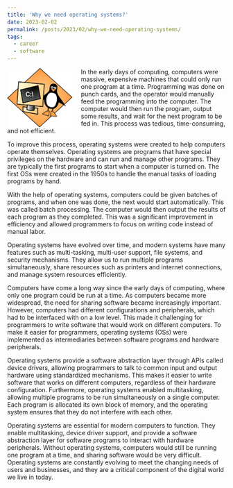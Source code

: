 ```yaml
---
title: 'Why we need operating systems?'
date: 2023-02-02
permalink: /posts/2023/02/why-we-need-operating-systems/
tags:
  - career
  - software
---
```


<img width="150" alt="operating system" src="/images/posts/why-we-need-operating-systems.png" style="float: left; margin-right: 20px;" /> In the early days of computing, computers were massive, expensive machines that could only run one program at a time. Programming was done on punch cards, and the operator would manually feed the programming into the computer. The computer would then run the program, output some results, and wait for the next program to be fed in. This process was tedious, time-consuming, and not efficient.

To improve this process, operating systems were created to help computers operate themselves. Operating systems are programs that have special privileges on the hardware and can run and manage other programs. They are typically the first programs to start when a computer is turned on. The first OSs were created in the 1950s to handle the manual tasks of loading programs by hand.

With the help of operating systems, computers could be given batches of programs, and when one was done, the next would start automatically. This was called batch processing. The computer would then output the results of each program as they completed. This was a significant improvement in efficiency and allowed programmers to focus on writing code instead of manual labor.

Operating systems have evolved over time, and modern systems have many features such as multi-tasking, multi-user support, file systems, and security mechanisms. They allow us to run multiple programs simultaneously, share resources such as printers and internet connections, and manage system resources efficiently.

Computers have come a long way since the early days of computing, where only one program could be run at a time. As computers became more widespread, the need for sharing software became increasingly important. However, computers had different configurations and peripherals, which had to be interfaced with on a low level. This made it challenging for programmers to write software that would work on different computers. To make it easier for programmers, operating systems (OSs) were implemented as intermediaries between software programs and hardware peripherals.

Operating systems provide a software abstraction layer through APIs called device drivers, allowing programmers to talk to common input and output hardware using standardized mechanisms. This makes it easier to write software that works on different computers, regardless of their hardware configuration. Furthermore, operating systems enabled multitasking, allowing multiple programs to be run simultaneously on a single computer. Each program is allocated its own block of memory, and the operating system ensures that they do not interfere with each other.

Operating systems are essential for modern computers to function. They enable multitasking, device driver support, and provide a software abstraction layer for software programs to interact with hardware peripherals. Without operating systems, computers would still be running one program at a time, and sharing software would be very difficult. Operating systems are constantly evolving to meet the changing needs of users and businesses, and they are a critical component of the digital world we live in today.
